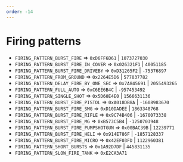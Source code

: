 ```yaml
---
order: -14
---
```


# Firing patterns

- `FIRING_PATTERN_BURST_FIRE` => `0xD6FF6D61` | `1073727030`
- `FIRING_PATTERN_BURST_FIRE_IN_COVER` => `0x026321F1` | `40051185`
- `FIRING_PATTERN_BURST_FIRE_DRIVEBY` => `0xD31265F2` | `-75376897`
- `FIRING_PATTERN_FROM_GROUND` => `0x2264E5D6` | `577037782`
- `FIRING_PATTERN_DELAY_FIRE_BY_ONE_SEC` => `0x7A845691` | `2055493265`
- `FIRING_PATTERN_FULL_AUTO` => `0xC6EE6B4C` | `-957453492`
- `FIRING_PATTERN_SINGLE_SHOT` => `0x5D60E4E0` | `1566631136`
- `FIRING_PATTERN_BURST_FIRE_PISTOL` => `0xA018DB8A` | `-1608983670`
- `FIRING_PATTERN_BURST_FIRE_SMG` => `0xD10DADEE` | `1863348768`
- `FIRING_PATTERN_BURST_FIRE_RIFLE` => `0x9C74B406` | `-1670073338`
- `FIRING_PATTERN_BURST_FIRE_MG` => `0xB573C5B4` | `-1250703948`
- `FIRING_PATTERN_BURST_FIRE_PUMPSHOTGUN` => `0x00BAC39B` | `12239771`
- `FIRING_PATTERN_BURST_FIRE_HELI` => `0x914E786F` | `-1857128337`
- `FIRING_PATTERN_BURST_FIRE_MICRO` => `0x42EF03FD` | `1122960381`
- `FIRING_PATTERN_SHORT_BURSTS` => `0x1A92D7DF` | `445831135`
- `FIRING_PATTERN_SLOW_FIRE_TANK` => `0xE2CA3A71`